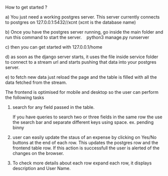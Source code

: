 How to get started ?

a) You just need a working postgres server. This server currently connects to postgres on 127.0.0.1:5432//xcnt (xcnt is the database name)

b) Once you have the postgres server running, go inside the main folder and run this command to start the server.    
python3 manage.py runserver

c) then you can get started with 127.0.0.1/home

d) as soon as the django server starts, it uses the file inside service folder to connect to a stream url and starts pushing that data into your postgres server.

e) to fetch new data just reload the page and the table is filled with all the data fetched from the stream.

The frontend is optimised for mobile and desktop so the user can perform the following tasks 

1) search for any field passed in the table. 

   If you have queries to search two or three fields in the same row the use the search bar and separate different keys using space. ex. pending binny

2) user can easily update the staus of an expense by clicking on Yes/No buttons at the end of each row. This updates the postgres row and the frontend table row. If this action is successfull the user is alerted of the changes on the browser.

3) To check more details about each row expand each row, it displays description and User Name.
